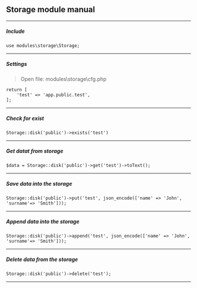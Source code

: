 ## Storage module manual

---
##### Include
    use modules\storage\Storage;
---

##### Settings
>Open file: modules\storage\cfg.php

    return [
        'test' => 'app.public.test',
    ];
---

##### Check for exist
    Storage::disk('public')->exists('test')
---

##### Get datat from storage
    $data = Storage::disk('public')->get('test')->toText();
---

##### Save data into the storage
    Storage::disk('public')->put('test', json_encode(['name' => 'John', 'surname'=> 'Smith']));
---

##### Append data into the storage
    Storage::disk('public')->append('test', json_encode(['name' => 'John', 'surname'=> 'Smith']));
---

##### Delete data from the storage
    Storage::disk('public')->delete('test');
---